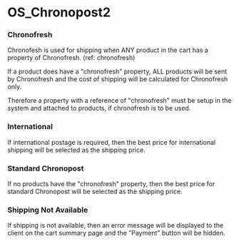 # OS_Chronopost2

### Chronofresh
Chronofesh is used for shipping when ANY product in the cart has a property of Chronofresh.  (ref: chronofresh)

If a product does have a "chronofresh" property, ALL products will be sent by Chronofresh and the cost of shipping will be calculated for Chronofresh only.

Therefore a property with a reference of "chronofresh" must be setup in the system and attached to products, if chronofresh is to be used.

### International
If international postage is required, then the best price for international shipping will be selected as the shipping price.

### Standard Chronopost

If no products have the "chronofresh" property, then the best price for standard Chronopost will be selected as the shipping price.  

### Shipping Not Available

If shipping is not available, then an error message will be displayed to the client on the cart summary page and the "Payment" button will be hidden.
